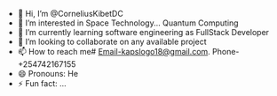 - 👋 Hi, I’m @CorneliusKibetDC
- 👀 I’m interested in Space Technology... Quantum Computing
- 🌱 I’m currently learning software engineering as FullStack Developer
- 💞️ I’m looking to collaborate on any available project
- 📫 How to reach me# Email-kapslogo18@gmail.com. Phone-+254742167155
- 😄 Pronouns: He
- ⚡ Fun fact: ...

<!---
CorneliusKibetDC/CorneliusKibetDC is a ✨ special ✨ repository because its `README.md` (this file) appears on your GitHub profile.
You can click the Preview link to take a look at your changes.
--->
